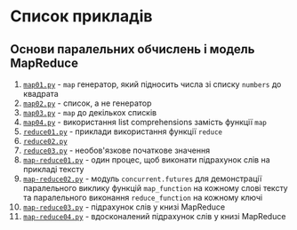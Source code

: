 # Список прикладів

## Основи паралельних обчислень і модель MapReduce

1. [`map01.py`](/Chapter_06/map01.py) - `map` генератор, який підносить числа зі списку `numbers` до квадрата
2. [`map02.py`](/Chapter_06/map02.py) - список, а не генератор
3. [`map03.py`](/Chapter_06/map03.py) - `map` до декількох списків
4. [`map04.py`](/Chapter_06/map04.py) - використання list comprehensions замість функції `map`
5. [`reduce01.py`](/Chapter_06/reduce01.py) - приклади використання функції `reduce`
6. [`reduce02.py`](/Chapter_06/reduce02.py)
7. [`reduce03.py`](/Chapter_06/reduce03.py) - необов'язкове початкове значення
8. [`map-reduce01.py`](/Chapter_06/map-reduce01.py) - один процес, щоб виконати підрахунок слів на прикладі тексту
9. [`map-reduce02.py`](/Chapter_06/map-reduce02.py) - модуль `concurrent.futures` для демонстрації паралельного виклику функцій `map_function` на кожному слові тексту та паралельного виконання `reduce_function` на кожному ключі
10. [`map-reduce03.py`](/Chapter_06/map-reduce03.py) - підрахунок слів у книзі MapReduce
11. [`map-reduce04.py`](/Chapter_06/map-reduce04.py) - вдосконалений підрахунок слів у книзі MapReduce
